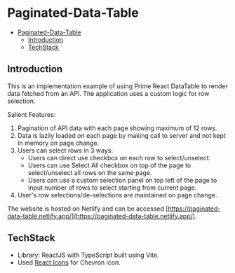 # Paginated-Data-Table

- [Paginated-Data-Table](#paginated-data-table)
  - [Introduction](#introduction)
  - [TechStack](#techstack)

## Introduction

This is an implementation example of using Prime React DataTable to render data fetched from an API. The application uses a custom logic for row selection.

Salient Features:

1. Pagination of API data with each page showing maximum of 12 rows.
2. Data is lazily loaded on each page by making call to server and not kept in memory on page change.
3. Users can select rows in 3 ways:
   - Users can direct use checkbox on each row to select/unselect.
   - Users can use Select All checkbox on top of the page to select/unselect all rows on the same page.
   - Users can use a custom selection panel on top left of the page to input number of rows to select starting from current page.
4. User's row selections/de-selections are maintained on page change.

The website is hosted on Netlify and can be accessed [https://paginated-data-table.netlify.app/](https://paginated-data-table.netlify.app/).

## TechStack

- Library: ReactJS with TypeScript built using Vite.
- Used [React Icons](https://react-icons.github.io/react-icons/) for Chevron icon.
